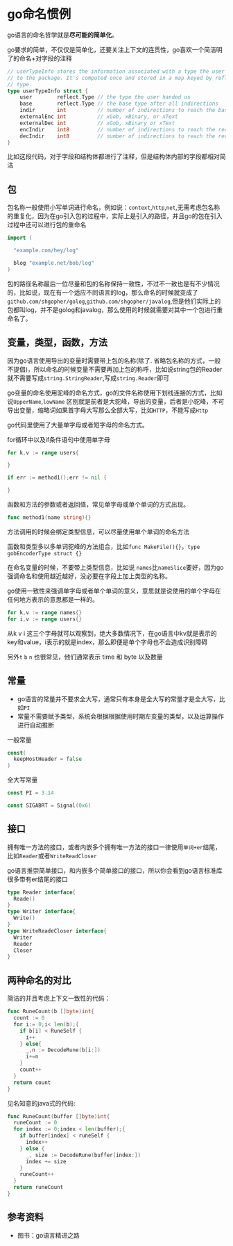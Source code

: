 # go命名惯例

go语言的命名哲学就是**尽可能的简单化**。

go要求的简单，不仅仅是简单化，还要关注上下文的连贯性，go喜欢一个简洁明了的命名+对字段的注释

```go
// userTypeInfo stores the information associated with a type the user has handed
// to the package. It's computed once and stored in a map keyed by reflection
// type.
type userTypeInfo struct {
	user        reflect.Type // the type the user handed us
	base        reflect.Type // the base type after all indirections
	indir       int          // number of indirections to reach the base type
	externalEnc int          // xGob, xBinary, or xText
	externalDec int          // xGob, xBinary or xText
	encIndir    int8         // number of indirections to reach the receiver type; may be negative
	decIndir    int8         // number of indirections to reach the receiver type; may be negative
}
```
比如这段代码，对于字段和结构体都进行了注释，但是结构体内部的字段都相对简洁

## 包

包名称一般使用小写单词进行命名，例如说：`context`,`http`,`net`,无需考虑包名称的重复化，因为在go引入包的过程中，实际上是引入的路径，并且go的包在引入过程中还可以进行包的重命名

```go
import (

  "example.com/hey/log"

  blog "example.net/bob/log"
)
```
包的路径名称最后一位尽量和包的名称保持一致性，不过不一致也是有不少情况的，比如说，现在有一个适应不同语言的log，那么命名的时候就变成了`github.com/shgopher/golog`,`github.com/shgopher/javalog`,但是他们实际上的包都叫log，并不是golog和javalog，那么使用的时候就需要对其中一个包进行重命名了。
## 变量，类型，函数，方法
因为go语言使用导出的变量时需要带上包的名称(除了. 省略包名称的方式，一般不提倡)，所以命名的时候变量不需要再加上包的称呼，比如说string包的Reader就不需要写成`string.StringReader`,写成`string.Reader`即可

go变量的命名使用驼峰的命名方式，go的文件名称使用下划线连接的方式，比如说`UpperName`,`lowName` 区别就是前者是大驼峰，导出的变量，后者是小驼峰，不可导出变量，缩略词如果首字母大写那么全部大写，比如`HTTP`，不能写成`Http`

go代码里使用了大量单字母或者短字母的命名方式。

for循环中以及if条件语句中使用单字母
```go
for k,v := range users{

}

if err := method1();err != nil {

}
```
函数和方法的参数或者返回值，常见单字母或单个单词的方式出现。

```go
func method1(name string){}
```
方法调用的时候会绑定类型信息，可以尽量使用单个单词的命名方法

函数和类型多以多单词驼峰的方法组合，比如`func MakeFile(){}`，`type gobEncoderType struct {}`

在命名变量的时候，不要带上类型信息，比如说 `names`比`nameSlice`要好，因为go强调命名和使用越近越好，没必要在字段上加上类型的名称。

go使用一致性来强调单字母或者单个单词的意义，意思就是说使用的单个字母在任何地方表示的意思都是一样的。

```go
for k,v := range names{}
for i,v := range users{}
```
从k v i 这三个字母就可以观察到，绝大多数情况下，在go语言中kv就是表示的key和value，i表示的就是index，那么即便是单个字母也不会造成识别障碍

另外`t` `b` `n` 也很常见，他们通常表示 time 和 byte 以及数量
## 常量
- go语言的常量并不要求全大写，通常只有本身是全大写的常量才是全大写，比如`PI`
- 常量不需要赋予类型，系统会根据根据使用时期左变量的类型，以及运算操作进行自动推断

一般常量
```go
const(
  keepHostHeader = false
)
```
全大写常量
```go
const PI = 3.14

const SIGABRT = Signal(0x6)
```
## 接口
拥有唯一方法的接口，或者内嵌多个拥有唯一方法的接口一律使用`单词+er`结尾，比如`Reader`或者`WriteReadCloser`

go语言推崇简单接口，和内嵌多个简单接口的接口，所以你会看到go语言标准库很多带有er结尾的接口

```go
type Reader interface{
  Reade()
}
type Writer interface{
  Write()
}
type WriteReadeCloser interface{
  Writer
  Reader
  Closer
}
```
## 两种命名的对比
简洁的并且考虑上下文一致性的代码：
```go
func RuneCount(b []byte)int{
  count := 0
  for i:= 0;i< len(b);{
    if b[i] < RuneSelf {
      i++
    } else{
      _,n := DecodeRune(b[i:])
      i+=n
    }
    count++
  }
  return count
}
```
见名知意的java式的代码:
```go
func RuneCount(buffer []byte)int{
  runeCount := 0
  for index := 0;index < len(buffer);{
    if buffer[index] < runeSelf {
      index++
    } else {
      _, size := DecodeRune(buffer[index:])
      index += size
    }
    runeCount++
  }
  return runeCount
}
```
## 参考资料
- 图书：go语言精进之路
